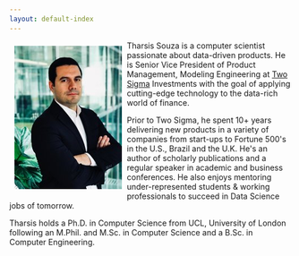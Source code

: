 ```yaml
---
layout: default-index
---
```


<img style="width=305px;height=445px;float:left;padding:9px;"
src="/image/p1.jpeg" alt="profile picture" width="192" height="256">

Tharsis Souza is a computer scientist passionate about data-driven products. He is Senior Vice President of Product Management, Modeling Engineering at [Two Sigma](https://www.twosigma.com/) Investments with the goal of applying cutting-edge technology to the data-rich world of finance.

Prior to Two Sigma, he spent 10+ years delivering new products in a variety of companies from start-ups to Fortune 500's in the U.S., Brazil and the U.K. He's an author of scholarly publications and a regular speaker in academic and business conferences. He also enjoys mentoring under-represented students & working professionals to succeed in Data Science jobs of tomorrow.

Tharsis holds a Ph.D. in Computer Science from UCL, University of London following an M.Phil. and M.Sc. in Computer Science and a B.Sc. in Computer Engineering.
